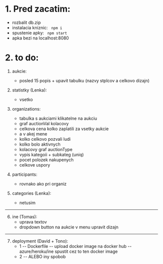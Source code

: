 # 1. Pred zacatim:
 - rozbalit db.zip 
 - instalacia kniznic:
&nbsp; ```
       npm i
       ```
 - spustenie apky:
&nbsp; ```
       npm start
       ```
 - apka bezi na localhost:8080

# 2. to do:
1. aukcie:
    - posled 15 popis + upavit tabulku (nazvy stplcov a celkovo dizajn)
2. statistky (Lenka):
    - vsetko

3. organizations:
    - tabulka s aukciami klikatelne na aukciu
    - graf auctionVal kolacovy
    - celkova cena kolko zaplatili za vsetky aukcie
    - a v akej mene
    - kolko celkovo pozvali ludi
    - kolko bolo aktivnych
    - kolacovy graf auctionType
    - vypis kategoii + subkateg (uniq)
    - pocet polozek nakupenych
    - celkove uspory

4. participants:
    - rovnako ako pri organiz

5. categories (Lenka):
    - netusim
---
6. ine (Tomas):
    - uprava textov
    - dropdown button na aukcie v menu upravit dizajn
---
7. deployment (David + Tono):
    - 1
        -- Dockerfile
        -- upload docker image na docker hub
        -- azure/heroku/ine spustit cez to ten docker image 
    - 2
        -- ALEBO iny spobob  
